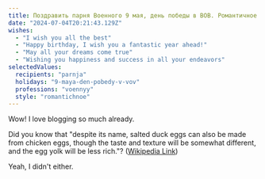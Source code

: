 ```yaml
---
title: Поздравить парня Военного 9 мая, день победы в ВОВ. Романтичное
date: "2024-07-04T20:21:43.129Z"
wishes:
  - "I wish you all the best"
  - "Happy birthday, I wish you a fantastic year ahead!"
  - "May all your dreams come true"
  - "Wishing you happiness and success in all your endeavors"
selectedValues:
  recipients: "parnja"
  holidays: "9-maya-den-pobedy-v-vov"
  professions: "voennyy"
  style: "romantichnoe"
---
```


Wow! I love blogging so much already.

Did you know that "despite its name, salted duck eggs can also be made from
chicken eggs, though the taste and texture will be somewhat different, and the
egg yolk will be less rich."?
([Wikipedia Link](https://en.wikipedia.org/wiki/Salted_duck_egg))

Yeah, I didn't either.
